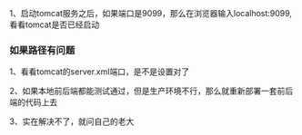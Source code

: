
1、启动tomcat服务之后，如果端口是9099，那么在浏览器输入localhost:9099,看看tomcat是否已经启动


### 如果路径有问题

1、看看tomcat的server.xml端口，是不是设置对了

2、如果本地前后端都能测试通过，但是生产环境不行，那么就重新部署一套前后端的代码上去

3、实在解决不了，就问自己的老大
